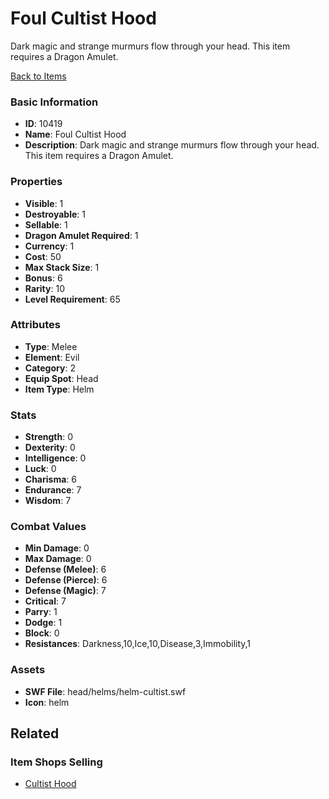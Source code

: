 # Foul Cultist Hood

Dark magic and strange murmurs flow through your head. This item requires a Dragon Amulet.

[Back to Items](../items.md)

### Basic Information

- **ID**: 10419
- **Name**: Foul Cultist Hood
- **Description**: Dark magic and strange murmurs flow through your head. This item requires a Dragon Amulet.

### Properties

- **Visible**: 1
- **Destroyable**: 1
- **Sellable**: 1
- **Dragon Amulet Required**: 1
- **Currency**: 1
- **Cost**: 50
- **Max Stack Size**: 1
- **Bonus**: 6
- **Rarity**: 10
- **Level Requirement**: 65

### Attributes

- **Type**: Melee
- **Element**: Evil
- **Category**: 2
- **Equip Spot**: Head
- **Item Type**: Helm

### Stats

- **Strength**: 0
- **Dexterity**: 0
- **Intelligence**: 0
- **Luck**: 0
- **Charisma**: 6
- **Endurance**: 7
- **Wisdom**: 7

### Combat Values

- **Min Damage**: 0
- **Max Damage**: 0
- **Defense (Melee)**: 6
- **Defense (Pierce)**: 6
- **Defense (Magic)**: 7
- **Critical**: 7
- **Parry**: 1
- **Dodge**: 1
- **Block**: 0
- **Resistances**: Darkness,10,Ice,10,Disease,3,Immobility,1

### Assets

- **SWF File**: head/helms/helm-cultist.swf
- **Icon**: helm

## Related

### Item Shops Selling

- [Cultist Hood](../item-shops/365-cultist-hood.md)

